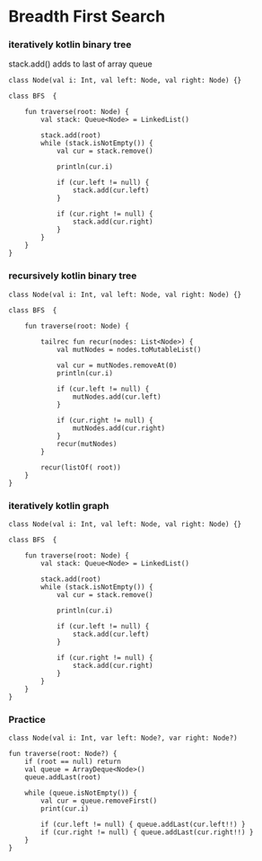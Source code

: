 

# Breadth First Search

### iteratively kotlin binary tree

stack.add() adds to last of array queue

    class Node(val i: Int, val left: Node, val right: Node) {}

    class BFS  {
    
        fun traverse(root: Node) {
            val stack: Queue<Node> = LinkedList()
    
            stack.add(root)
            while (stack.isNotEmpty()) {
                val cur = stack.remove()
    
                println(cur.i)
    
                if (cur.left != null) {
                    stack.add(cur.left)
                }

                if (cur.right != null) {
                    stack.add(cur.right)
                }   
            }
        } 
    }

### recursively kotlin binary tree


    class Node(val i: Int, val left: Node, val right: Node) {}

    class BFS  {
    
        fun traverse(root: Node) {
    
            tailrec fun recur(nodes: List<Node>) {
                val mutNodes = nodes.toMutableList()
    
                val cur = mutNodes.removeAt(0)
                println(cur.i)
    
                if (cur.left != null) {
                    mutNodes.add(cur.left)
                }
    
                if (cur.right != null) {
                    mutNodes.add(cur.right)
                }
                recur(mutNodes)
            }
    
            recur(listOf( root))
        }
    }


### iteratively kotlin graph

    class Node(val i: Int, val left: Node, val right: Node) {}

    class BFS  {
    
        fun traverse(root: Node) {
            val stack: Queue<Node> = LinkedList()
    
            stack.add(root)
            while (stack.isNotEmpty()) {
                val cur = stack.remove()
    
                println(cur.i)
    
                if (cur.left != null) {
                    stack.add(cur.left)
                }

                if (cur.right != null) {
                    stack.add(cur.right)
                }   
            }
        } 
    }

### Practice

    class Node(val i: Int, var left: Node?, var right: Node?)

    fun traverse(root: Node?) {
        if (root == null) return
        val queue = ArrayDeque<Node>()
        queue.addLast(root)
        
        while (queue.isNotEmpty()) {
            val cur = queue.removeFirst()
            print(cur.i)
    
            if (cur.left != null) { queue.addLast(cur.left!!) }
            if (cur.right != null) { queue.addLast(cur.right!!) }
        }
    }

